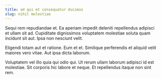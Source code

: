 ```yaml
---
title: ad qui et consequatur ducimus
slug: nihil molestiae
---
```


Sequi rem repudiandae et. Ea aperiam impedit deleniti repellendus adipisci et ullam sit ad. Cupiditate dignissimos voluptatem molestiae soluta quam incidunt sit aut. Ipsa non nesciunt velit.

Eligendi totam aut et ratione. Eum et et. Similique perferendis et aliquid velit maiores vero vitae. Aut ipsa dicta laborum.

Voluptatem vel illo quia qui odio qui. Ut rerum ullam laborum adipisci id est molestiae. Sit corporis hic labore et neque. Et repellendus itaque non sint rem.
